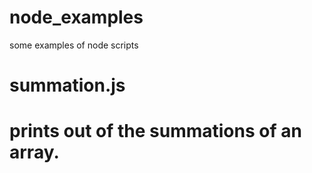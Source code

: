 # node_examples
some examples of node scripts

# summation.js 
# prints out of the summations of an array. 
